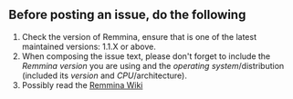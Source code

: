 ## Before posting an issue, do the following
1. Check the version of Remmina, ensure that is one of the latest
maintained versions: 1.1.X or above.
2. When composing the issue text, please don't forget to include the *Remmina version* you
are using and the *operating system*/distribution (included its *version* and *CPU*/architecture).
3. Possibly read the [Remmina Wiki](https://github.com/FreeRDP/Remmina/wiki)
